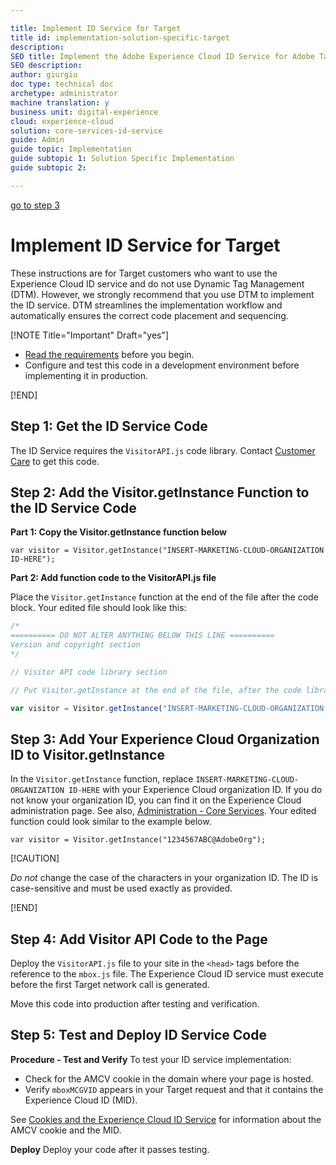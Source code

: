 ```yaml
---

title: Implement ID Service for Target
title id: implementation-solution-specific-target
description: 
SEO title: Implement the Adobe Experience Cloud ID Service for Adobe Target
SEO description: 
author: giurgiu
doc type: technical doc
archetype: administrator
machine translation: y
business unit: digital-experience
cloud: experience-cloud
solution: core-services-id-service
guide: Admin
guide topic: Implementation
guide subtopic 1: Solution Specific Implementation
guide subtopic 2:

---
```


[go to step 3](#step3)

# Implement ID Service for Target

These instructions are for Target customers who want to use the Experience Cloud ID service and do not use Dynamic Tag Management \(DTM\). However, we strongly recommend that you use DTM to implement the ID service. DTM streamlines the implementation workflow and automatically ensures the correct code placement and sequencing.

[!NOTE Title="Important" Draft="yes"]

+ [Read the requirements](mcvid-requirements.html#) before you begin.
+ Configure and test this code in a development environment before implementing it in production.

[!END]

## Step 1: Get the ID Service Code

The ID Service requires the `VisitorAPI.js` code library. Contact [Customer Care](https://helpx.adobe.com/marketing-cloud/contact-support.html) to get this code.

## Step 2: Add the Visitor.getInstance Function to the ID Service Code

 **Part 1: Copy the Visitor.getInstance function below** 

```
var visitor = Visitor.getInstance("INSERT-MARKETING-CLOUD-ORGANIZATION ID-HERE");

```

 **Part 2: Add function code to the VisitorAPI.js file** 

Place the `Visitor.getInstance` function at the end of the file after the code block. Your edited file should look like this:

```javascript
/*
========== DO NOT ALTER ANYTHING BELOW THIS LINE ==========
Version and copyright section
*/

// Visitor API code library section

// Put Visitor.getInstance at the end of the file, after the code library

var visitor = Visitor.getInstance("INSERT-MARKETING-CLOUD-ORGANIZATION ID-HERE");
```

## Step 3: Add Your Experience Cloud Organization ID to Visitor.getInstance <a id="step3"></a>

In the `Visitor.getInstance` function, replace `INSERT-MARKETING-CLOUD-ORGANIZATION ID-HERE` with your Experience Cloud organization ID. If you do not know your organization ID, you can find it on the Experience Cloud administration page. See also, [Administration - Core Services](https://marketing.adobe.com/resources/help/en_US/mcloud/admin_getting_started.html). Your edited function could look similar to the example below.

`var visitor = Visitor.getInstance("1234567ABC@AdobeOrg");` 

[!CAUTION]

*Do not* change the case of the characters in your organization ID. The ID is case-sensitive and must be used exactly as provided.

[!END]

## Step 4: Add Visitor API Code to the Page

Deploy the `VisitorAPI.js` file to your site in the `<head>` tags before the reference to the `mbox.js` file. The Experience Cloud ID service must execute before the first Target network call is generated. 

Move this code into production after testing and verification.

## Step 5: Test and Deploy ID Service Code

**Procedure - Test and Verify** 
To test your ID service implementation:
+ Check for the AMCV cookie in the domain where your page is hosted.
+ Verify `mboxMCGVID` appears in your Target request and that it contains the Experience Cloud ID \(MID\).

See [Cookies and the Experience Cloud ID Service](mcvid_cookies.html#) for information about the AMCV cookie and the MID.

**Deploy** 
Deploy your code after it passes testing.
